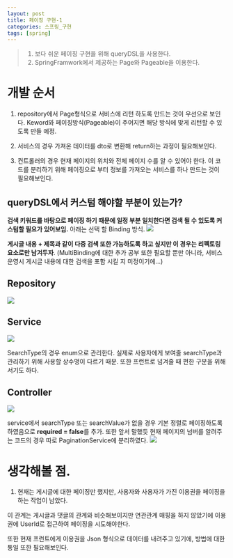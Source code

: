 ```yaml
---
layout: post
title: 페이징 구현-1
categories: 스프링_구현
tags: [spring]
---
```

>
> 1. 보다 쉬운 페이징 구현을 위해 queryDSL을 사용한다.
> 2. SpringFramwork에서 제공하는 Page와 Pageable을 이용한다.



# 개발 순서
1. repository에서 Page형식으로 서비스에 리턴 하도록 만드는 것이 우선으로 보인다. Keword와 페이징방식(Pageable)이 주어지면 해당 방식에 맞게 리턴할 수 있도록 만들 예정.

2. 서비스의 경우 가져온 데이터를 dto로 변환해 return하는 과정이 필요해보인다.

3. 컨트롤러의 경우 현재 페이지의 위치와 전체 페이지 수를 알 수 있어야 한다. 이 코드를 분리하기 위해 페이징으로 부터 정보를 가져오는 서비스를 하나 만드는 것이 필요해보인다.

## queryDSL에서 커스텀 해야할 부분이 있는가?

**검색 키워드를 바탕으로 페이징 하기 때문에 일정 부분 일치한다면 검색 될 수 있도록 커스텀할 필요가 있어보임.** 아래는 선택 할 Binding 방식.
![](https://velog.velcdn.com/images/yooonwodyd/post/5b5dc00b-99cd-4591-8807-4f98d208e8b5/image.png)



**게시글 내용 + 제목과 같이 다중 검색 또한 가능하도록 하고 싶지만 이 경우는 리펙토링 요소로만 남겨두자**. (MultiBinding에 대한 추가 공부 또한 필요할 뿐만 아니라, 서비스 운영시 게시글 내용에 대한 검색을 포함 시킬 지 미정이기에...)



## Repository

![](https://velog.velcdn.com/images/yooonwodyd/post/3c260126-4ed6-4049-8d8a-5b6deb6ed4ee/image.png)



## Service
![](https://velog.velcdn.com/images/yooonwodyd/post/334f680e-25c1-44e6-b827-f36376129326/image.png)

SearchType의 경우 enum으로 관리한다.
실제로 사용자에게 보여줄 searchType과 관리하기 위해 사용할 상수명이 다르기 때문. 또한 프런트로 넘겨줄 때 편한 구분을 위해서기도 하다.

## Controller

![](https://velog.velcdn.com/images/yooonwodyd/post/e830e989-3646-46d1-86b0-383d3e74cb67/image.png)

service에서 searchType 또는 searchValue가 없을 경우 기본 정렬로 페이징하도록 하였음으로 **required = false**를  추가.
또한 앞서 말했듯 현재 페이지의 넘버를 알려주는 코드의 경우 따로 PaginationService에 분리하였다.
![](https://velog.velcdn.com/images/yooonwodyd/post/cda7b7fb-99a2-47db-bfde-158600cded8d/image.png)


# 생각해볼 점.
1. 현재는 게시글에 대한 페이징만 했지만,
   사용자와 사용자가 가진 이용권을 페이징을 하는 작업이 남았다.

이 관계는 게시글과 댓글의 관계와 비슷해보이지만 연관관계 매핑을 하지 않았기에 이용권에 UserId로 접근하여 페이징을 시도해야한다.

또한 현재 프런트에게 이용권을 Json 형식으로 데이터를 내려주고 있기에, 방법에 대한 통일 또한 필요해보인다.


